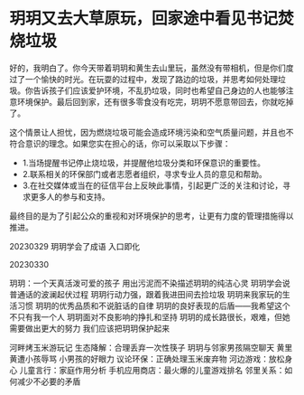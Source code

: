 # 玥玥又去大草原玩，回家途中看见书记焚烧垃圾

好的，我明白了。你今天带着玥玥和黄生去山里玩，虽然没有带相机，但是你们度过了一个愉快的时光。在玩耍的过程中，发现了路边的垃圾，并思考如何处理垃圾。你告诉孩子们应该爱护环境，不乱扔垃圾，同时也希望自己身边的人也能够注意环境保护。最后回到家，还有很多零食没有吃完，玥玥不愿意带回去，你就吃掉了。

这个情景让人担忧，因为燃烧垃圾可能会造成环境污染和空气质量问题，并且也不符合意识的理念。如果您实在担心的话，你可以采取以下步骤：

- 1.当场提醒书记停止烧垃圾，并提醒他垃圾分类和环保意识的重要性。
- 2.联系相关的环保部门或者志愿者组织，寻求专业人员的意见和帮助。
- 3.在社交媒体或当在的征信平台上反映此事情，引起更广泛的关注和讨论，寻求更多人的参与和支持。

最终目的是为了引起公众的重视和对环境保护的思考，让更有力度的管理措施得以推进。


20230329
玥玥学会了成语 入口即化

20230330

玥玥：一个天真活泼可爱的孩子
用出污泥而不染描述玥玥的纯洁心灵
玥玥学会说普通话的波澜起伏过程
玥玥行动力强，跟着我进田间去捡垃圾
玥玥来我家玩的生活习惯
玥玥的优秀品质和不说脏话的自律
玥玥的良好表现的后盾——我希望这个不只有我一个人
玥玥面对不良影响的挣扎和坚持
玥玥的成长路很长，艰难，但她需要做出更大的努力
我们应该把玥玥保护起来


河畔烤玉米游玩记
生态降解：合理丢弃一次性筷子
玥玥与邻家男孩隔空聊天
黄里黄遭小孩辱骂
小男孩的好眼力
议论环保：正确处理玉米废弃物
河边游戏：放松身心
儿童言行：家庭作用分析
手机应用商店：最火爆的儿童游戏排名
邻里关系：如何减少不必要的矛盾